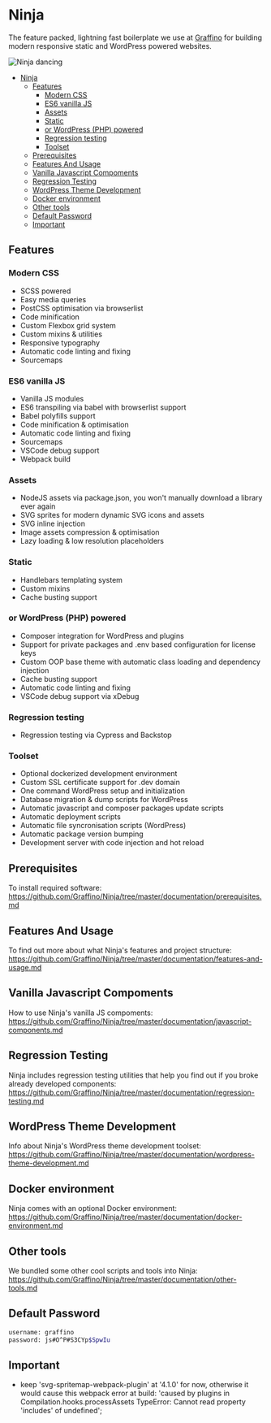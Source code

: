 # Ninja

The feature packed, lightning fast boilerplate we use at [Graffino](https://graffino.com/) for building modern responsive static and WordPress powered websites.

![Ninja dancing](https://media.giphy.com/media/kdmdZpJUqlMiI/giphy.gif)

- [Ninja](#ninja)
  - [Features](#features)
    - [Modern CSS](#modern-css)
    - [ES6 vanilla JS](#es6-vanilla-js)
    - [Assets](#assets)
    - [Static](#static)
    - [or WordPress (PHP) powered](#or-wordpress-php-powered)
    - [Regression testing](#regression-testing)
    - [Toolset](#toolset)
  - [Prerequisites](#prerequisites)
  - [Features And Usage](#features-and-usage)
  - [Vanilla Javascript Compoments](#vanilla-javascript-compoments)
  - [Regression Testing](#regression-testing-1)
  - [WordPress Theme Development](#wordpress-theme-development)
  - [Docker environment](#docker-environment)
  - [Other tools](#other-tools)
  - [Default Password](#default-password)
  - [Important](#important)

## Features

### Modern CSS

- SCSS powered
- Easy media queries
- PostCSS optimisation via browserlist
- Code minification
- Custom Flexbox grid system
- Custom mixins & utilities
- Responsive typography
- Automatic code linting and fixing
- Sourcemaps

### ES6 vanilla JS

- Vanilla JS modules
- ES6 transpiling via babel with browserlist support
- Babel polyfills support
- Code minification & optimisation
- Automatic code linting and fixing
- Sourcemaps
- VSCode debug support
- Webpack build

### Assets

- NodeJS assets via package.json, you won't manually download a library ever again
- SVG sprites for modern dynamic SVG icons and assets
- SVG inline injection
- Image assets compression & optimisation
- Lazy loading & low resolution placeholders

### Static

- Handlebars templating system
- Custom mixins
- Cache busting support

### or WordPress (PHP) powered

- Composer integration for WordPress and plugins
- Support for private packages and .env based configuration for license keys
- Custom OOP base theme with automatic class loading and dependency injection
- Cache busting support
- Automatic code linting and fixing
- VSCode debug support via xDebug

### Regression testing

- Regression testing via Cypress and Backstop

### Toolset

- Optional dockerized development environment
- Custom SSL certificate support for .dev domain
- One command WordPress setup and initialization
- Database migration & dump scripts for WordPress
- Automatic javascript and composer packages update scripts
- Automatic deployment scripts
- Automatic file syncronisation scripts (WordPress)
- Automatic package version bumping
- Development server with code injection and hot reload

## Prerequisites

To install required software: <https://github.com/Graffino/Ninja/tree/master/documentation/prerequisites.md>

## Features And Usage

To find out more about what Ninja's features and project structure: <https://github.com/Graffino/Ninja/tree/master/documentation/features-and-usage.md>

## Vanilla Javascript Compoments

How to use Ninja's vanilla JS compoments: <https://github.com/Graffino/Ninja/tree/master/documentation/javascript-components.md>

## Regression Testing

Ninja includes regression testing utilities that help you find out if you broke already developed components: <https://github.com/Graffino/Ninja/tree/master/documentation/regression-testing.md>

## WordPress Theme Development

Info about Ninja's WordPress theme development toolset: <https://github.com/Graffino/Ninja/tree/master/documentation/wordpress-theme-development.md>

## Docker environment

Ninja comes with an optional Docker environment: <https://github.com/Graffino/Ninja/tree/master/documentation/docker-environment.md>

## Other tools

We bundled some other cool scripts and tools into Ninja: <https://github.com/Graffino/Ninja/tree/master/documentation/other-tools.md>

## Default Password

```bash
username: graffino
password: js#O^P#S3CYp$SpwIu
```

## Important

- keep 'svg-spritemap-webpack-plugin' at '4.1.0' for now, otherwise it would cause this webpack error at build: 'caused by plugins in Compilation.hooks.processAssets TypeError: Cannot read property 'includes' of undefined';
